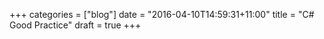 +++
categories = ["blog"]
date = "2016-04-10T14:59:31+11:00"
title = "C# Good Practice"
draft = true
+++


